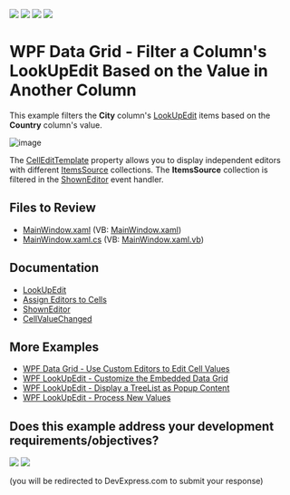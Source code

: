 <!-- default badges list -->
![](https://img.shields.io/endpoint?url=https://codecentral.devexpress.com/api/v1/VersionRange/128650458/24.2.1%2B)
[![](https://img.shields.io/badge/Open_in_DevExpress_Support_Center-FF7200?style=flat-square&logo=DevExpress&logoColor=white)](https://supportcenter.devexpress.com/ticket/details/E3826)
[![](https://img.shields.io/badge/📖_How_to_use_DevExpress_Examples-e9f6fc?style=flat-square)](https://docs.devexpress.com/GeneralInformation/403183)
[![](https://img.shields.io/badge/💬_Leave_Feedback-feecdd?style=flat-square)](#does-this-example-address-your-development-requirementsobjectives)
<!-- default badges end -->

# WPF Data Grid - Filter a Column's LookUpEdit Based on the Value in Another Column

This example filters the **City** column's [LookUpEdit](https://docs.devexpress.com/WPF/DevExpress.Xpf.Grid.LookUp.LookUpEdit) items based on the **Country** column's value.

![image](https://user-images.githubusercontent.com/65009440/221793871-66b79651-c777-4314-971c-416686a331d6.png)

The [CellEditTemplate](https://docs.devexpress.com/WPF/DevExpress.Xpf.Grid.ColumnBase.CellEditTemplate) property allows you to display independent editors with different [ItemsSource](https://docs.devexpress.com/WPF/DevExpress.Xpf.Editors.LookUpEditBase.ItemsSource) collections. The **ItemsSource** collection is filtered in the [ShownEditor](https://docs.devexpress.com/WPF/DevExpress.Xpf.Grid.GridViewBase.ShownEditor) event handler.

## Files to Review

* [MainWindow.xaml](./CS/MainWindow.xaml) (VB: [MainWindow.xaml](./VB/MainWindow.xaml))
* [MainWindow.xaml.cs](./CS/MainWindow.xaml.cs) (VB: [MainWindow.xaml.vb](./VB/MainWindow.xaml.vb))

## Documentation

* [LookUpEdit](https://docs.devexpress.com/WPF/DevExpress.Xpf.Grid.LookUp.LookUpEdit)
* [Assign Editors to Cells](https://docs.devexpress.com/WPF/401011/controls-and-libraries/data-grid/data-editing-and-validation/modify-cell-values/assign-an-editor-to-a-cell)
* [ShownEditor](https://docs.devexpress.com/WPF/DevExpress.Xpf.Grid.GridViewBase.ShownEditor)
* [CellValueChanged](https://docs.devexpress.com/WPF/DevExpress.Xpf.Grid.GridViewBase.CellValueChanged)

## More Examples

* [WPF Data Grid - Use Custom Editors to Edit Cell Values](https://github.com/DevExpress-Examples/wpf-data-grid-use-custom-editors-to-edit-cell-values)
* [WPF LookUpEdit - Customize the Embedded Data Grid](https://github.com/DevExpress-Examples/wpf-lookupedit-customize-the-embedded-data-grid)
* [WPF LookUpEdit - Display a TreeList as Popup Content](https://github.com/DevExpress-Examples/wpf-lookupedit-display-treelist-as-popup-content)
* [WPF LookUpEdit - Process New Values](https://github.com/DevExpress-Examples/lookupedit-processing-new-values-e2646)
<!-- feedback -->
## Does this example address your development requirements/objectives?

[<img src="https://www.devexpress.com/support/examples/i/yes-button.svg"/>](https://www.devexpress.com/support/examples/survey.xml?utm_source=github&utm_campaign=wpf-data-grid-filter-column-lookupedit-based-on-value-in-another-column&~~~was_helpful=yes) [<img src="https://www.devexpress.com/support/examples/i/no-button.svg"/>](https://www.devexpress.com/support/examples/survey.xml?utm_source=github&utm_campaign=wpf-data-grid-filter-column-lookupedit-based-on-value-in-another-column&~~~was_helpful=no)

(you will be redirected to DevExpress.com to submit your response)
<!-- feedback end -->
